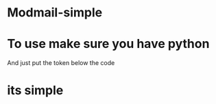 # Modmail-simple
# To use make sure you have python
And just put the token below the code
# its simple
